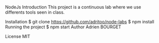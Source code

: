 NodeJs Introduction
This project is a continuous lab where we use differents tools seen in class.

Installation
$ git clone https://github.com/adritoo/node-labs
$ npm install
Running the project
$ npm start
Author
Adrien BOURGET

License
MIT
